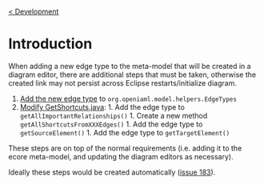 [< Development](Development.md)

# Introduction #

When adding a new edge type to the meta-model that will be created in a diagram editor, there are additional steps that must be taken, otherwise the created link may not persist across Eclipse restarts/initialize diagram.

  1. [Add the new edge type](http://code.google.com/p/iaml/source/diff?spec=svn2075&r=2075&path=/trunk/org.openiaml.model/src/org/openiaml/model/helpers/EdgeTypes.java&old_path=/trunk/org.openiaml.model/src/org/openiaml/model/helpers/EdgeTypes.java&old=1664) to `org.openiaml.model.helpers.EdgeTypes`
  1. [Modify GetShortcuts.java](http://code.google.com/p/iaml/source/diff?spec=svn2076&r=2076&path=/trunk/org.openiaml.model.diagram.helpers/src/org/openiaml/model/diagram/helpers/GetShortcuts.java&old_path=/trunk/org.openiaml.model.diagram.helpers/src/org/openiaml/model/diagram/helpers/GetShortcuts.java&old=1736):
    1. Add the edge type to `getAllImportantRelationships()`
    1. Create a new method `getAllShortcutsFromXXXEdges()`
    1. Add the edge type to `getSourceElement()`
    1. Add the edge type to `getTargetElement()`

These steps are on top of the normal requirements (i.e. adding it to the ecore meta-model, and updating the diagram editors as necessary).

Ideally these steps would be created automatically ([issue 183](https://code.google.com/p/iaml/issues/detail?id=183)).
